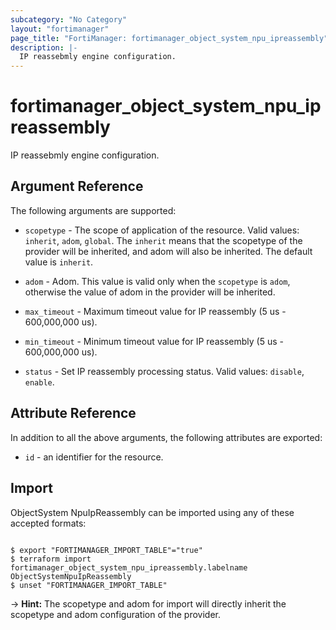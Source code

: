 ```yaml
---
subcategory: "No Category"
layout: "fortimanager"
page_title: "FortiManager: fortimanager_object_system_npu_ipreassembly"
description: |-
  IP reassebmly engine configuration.
---
```


# fortimanager_object_system_npu_ipreassembly
IP reassebmly engine configuration.

## Argument Reference


The following arguments are supported:

* `scopetype` - The scope of application of the resource. Valid values: `inherit`, `adom`, `global`. The `inherit` means that the scopetype of the provider will be inherited, and adom will also be inherited. The default value is `inherit`.
* `adom` - Adom. This value is valid only when the `scopetype` is `adom`, otherwise the value of adom in the provider will be inherited.

* `max_timeout` - Maximum timeout value for IP reassembly (5 us - 600,000,000 us).
* `min_timeout` - Minimum timeout value for IP reassembly (5 us - 600,000,000 us).
* `status` - Set IP reassembly processing status. Valid values: `disable`, `enable`.



## Attribute Reference

In addition to all the above arguments, the following attributes are exported:
* `id` - an identifier for the resource.

## Import

ObjectSystem NpuIpReassembly can be imported using any of these accepted formats:
```

$ export "FORTIMANAGER_IMPORT_TABLE"="true"
$ terraform import fortimanager_object_system_npu_ipreassembly.labelname ObjectSystemNpuIpReassembly
$ unset "FORTIMANAGER_IMPORT_TABLE"
```
-> **Hint:** The scopetype and adom for import will directly inherit the scopetype and adom configuration of the provider.
